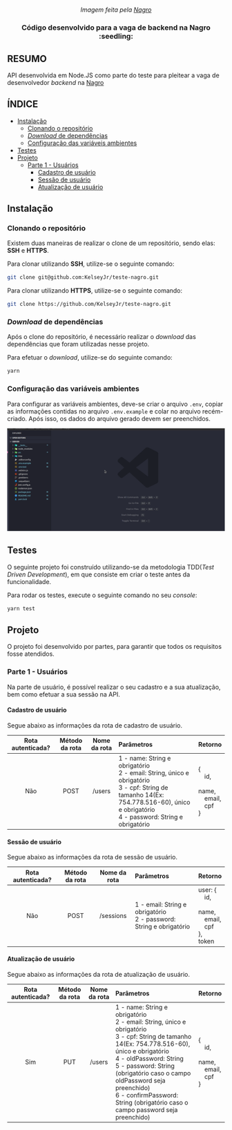 <h1 align="center" style="background-image: -webkit-linear-gradient( -29deg, rgb(37, 129, 196) 0%, rgb(45, 65, 127) 100%);">
<!--
  <img alt="Gympoint" title="Nagro" src="https://storage.googleapis.com/nagro-static/site/assets/img/Logo_Nagro_Branco.png" width="200px" />
-->
</h1>

<p align="center"><i>Imagem feita pela <a href="https://nagro.com.br/">Nagro</a></i></p>

<h3 align="center">Código desenvolvido para a vaga de backend na Nagro :seedling:</h3>

## RESUMO

API desenvolvida em Node.JS como parte do teste para pleitear a vaga de desenvolvedor *backend* na <a href="https://nagro.com.br/">Nagro</a>
<!--
Para visualizar os requisitos, acesso o arquivo TESTE.md, clicando <a href="https://nagro.com.br/">aqui</a>
https://www.md5online.org/
-->

## ÍNDICE

- [Instalação](#instalação)
  - [Clonando o repositório](#clonando-o-repositório)
  - [*Download* de dependências](#download-de-dependências)
  - [Configuração das variáveis ambientes](#configuração-das-variáveis-ambientes)
- [Testes](#testes)
- [Projeto](#projeto)
  - [Parte 1 - Usuários](#parte-1---usuários)
    - [Cadastro de usuário](#cadastro-de-usuário)
    - [Sessão de usuário](#sessão-de-usuário)
    - [Atualização de usuário](#atualização-de-usuário)

## Instalação

### Clonando o repositório

Existem duas maneiras de realizar o clone de um repositório, sendo elas: **SSH** e **HTTPS**.

Para clonar utilizando **SSH**, utilize-se o seguinte comando:
```bash
git clone git@github.com:KelseyJr/teste-nagro.git
```

Para clonar utilizando **HTTPS**, utilize-se o seguinte comando:
```bash
git clone https://github.com/KelseyJr/teste-nagro.git
```

### *Download* de dependências

Após o clone do repositório, é necessário realizar o *download* das dependências que foram utilizadas nesse projeto.

Para efetuar o *download*, utilize-se do seguinte comando:
```bash
yarn
```

### Configuração das variáveis ambientes
Para configurar as variáveis ambientes, deve-se criar o arquivo `.env`, copiar as informações contidas
no arquivo `.env.example` e colar no arquivo recém-criado. Após isso, os dados do arquivo gerado devem ser preenchidos.

![](enviroment.gif)


## Testes
O seguinte projeto foi construído utilizando-se da metodologia TDD(*Test Driven Development*), em que consiste em criar o teste antes da funcionalidade.

Para rodar os testes, execute o seguinte comando no seu *console*:
```bash
yarn test
```

## Projeto
O projeto foi desenvolvido por partes, para garantir que todos os requisitos fosse atendidos.

### Parte 1 - Usuários
Na parte de usuário, é possível realizar o seu cadastro e a sua atualização, bem como efetuar a sua sessão na API.

#### Cadastro de usuário
Segue abaixo as informações da rota de cadastro de usuário.

|Rota autenticada? | Método da rota | Nome da rota | Parâmetros | Retorno |
| :---: | :---: | :---: | :--- | :--- |
|Não | POST | /users | 1 - name: String e obrigatório<br> 2 - email: String, único e obrigatório<br> 3 - cpf: String de tamanho 14(Ex: 754.778.516-60), único e obrigatório<br>4 - password: String e obrigatório | { <br>&emsp;id, <br>&emsp;name,<br>&emsp;email,<br>&emsp;cpf<br> }|

#### Sessão de usuário
Segue abaixo as informações da rota de sessão de usuário.

|Rota autenticada? | Método da rota | Nome da rota | Parâmetros | Retorno |
| :---: | :---: | :---: | :--- | :--- |
|Não | POST | /sessions | 1 - email: String e obrigatório<br>2 - password: String e obrigatório | user: { <br>&emsp;id, <br>&emsp;name,<br>&emsp;email,<br>&emsp;cpf<br> },<br>token|

#### Atualização de usuário
Segue abaixo as informações da rota de atualização de usuário.

|Rota autenticada? | Método da rota | Nome da rota | Parâmetros | Retorno |
| :---: | :---: | :---: | :--- | :--- |
|Sim | PUT | /users | 1 - name: String e obrigatório<br> 2 - email: String, único e obrigatório<br> 3 - cpf: String de tamanho 14(Ex: 754.778.516-60), único e obrigatório<br>4 - oldPassword: String<br>5 - password: String (obrigatório caso o campo oldPassword seja preenchido)<br>6 - confirmPassword: String (obrigatório caso o campo password seja preenchido)| { <br>&emsp;id, <br>&emsp;name,<br>&emsp;email,<br>&emsp;cpf<br> }|


